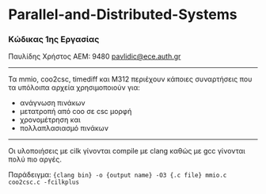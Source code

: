 # Parallel-and-Distributed-Systems  
### Κώδικας 1ης Εργασίας  
Παυλίδης Χρήστος ΑΕΜ: 9480 pavlidic@ece.auth.gr

---

Τα mmio, coo2csc, timediff και Μ312 περιέχουν κάποιες συναρτήσεις που τα υπόλοιπα αρχεία χρησιμοποιούν για:
- ανάγνωση πινάκων
- μετατροπή από coo σε csc μορφή
- χρονομέτρηση και
- πολλαπλασιασμό πινάκων 

---

Οι υλοποιήσεις με cilk γίνονται compile με clang καθώς με gcc γίνονται πολύ πιο αργές.  

Παράδειγμα:
`{clang bin} -o {output name} -O3 {.c file} mmio.c coo2csc.c -fcilkplus`
